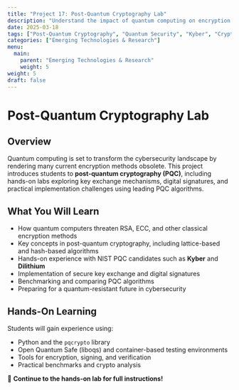 ```yaml
---
title: "Project 17: Post-Quantum Cryptography Lab"
description: "Understand the impact of quantum computing on encryption and explore hands-on implementation of post-quantum cryptography using Python and open-source tools."
date: 2025-03-18
tags: ["Post-Quantum Cryptography", "Quantum Security", "Kyber", "Cryptography", "Hands-On Lab"]
categories: ["Emerging Technologies & Research"]
menu:
  main:
    parent: "Emerging Technologies & Research"
    weight: 5
weight: 5
draft: false
---
```


# Post-Quantum Cryptography Lab

## Overview
Quantum computing is set to transform the cybersecurity landscape by rendering many current encryption methods obsolete. This project introduces students to **post-quantum cryptography (PQC)**, including hands-on labs exploring key exchange mechanisms, digital signatures, and practical implementation challenges using leading PQC algorithms.

## What You Will Learn
- How quantum computers threaten RSA, ECC, and other classical encryption methods
- Key concepts in post-quantum cryptography, including lattice-based and hash-based algorithms
- Hands-on experience with NIST PQC candidates such as **Kyber** and **Dilithium**
- Implementation of secure key exchange and digital signatures
- Benchmarking and comparing PQC algorithms
- Preparing for a quantum-resistant future in cybersecurity

## Hands-On Learning
Students will gain experience using:
- Python and the `pqcrypto` library
- Open Quantum Safe (liboqs) and container-based testing environments
- Tools for encryption, signing, and verification
- Practical benchmarks and crypto analysis

🔗 **Continue to the hands-on lab for full instructions!**